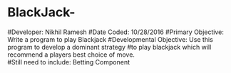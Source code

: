 # BlackJack-
#Developer: Nikhil Ramesh 
#Date Coded: 10/28/2016
#Primary Objective: Write a program to play Blackjack 
#Developmental Objective: Use this program to develop a dominant strategy
#to play blackjack which will recommend a players best choice of move.  
#Still need to include: Betting Component
